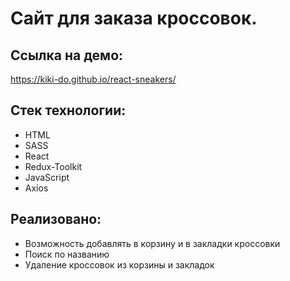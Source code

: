 # Сайт для заказа кроссовок.

## Ссылка на демо:

https://kiki-do.github.io/react-sneakers/

## Стек технологии:

- HTML
- SASS
- React
- Redux-Toolkit
- JavaScript
- Axios

## Реализовано:

- Возможность добавлять в корзину и в закладки кроссовки
- Поиск по названию
- Удаление кроссовок из корзины и закладок


